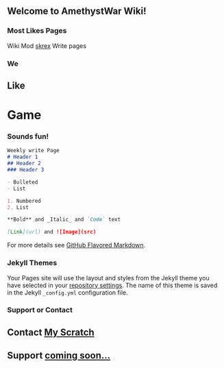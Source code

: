 ## Welcome to AmethystWar Wiki!

### Most Likes Pages

Wiki Mod [skrex](https://scratch.mit.edu/users/skrex772) Write pages

### We
## Like
# Game
### Sounds fun!


```markdown
Weekly write Page
# Header 1
## Header 2
### Header 3

- Bulleted
- List

1. Numbered
2. List

**Bold** and _Italic_ and `Code` text

[Link](url) and ![Image](src)
```

For more details see [GitHub Flavored Markdown](https://guides.github.com/features/mastering-markdown/).

### Jekyll Themes

Your Pages site will use the layout and styles from the Jekyll theme you have selected in your [repository settings](https://github.com/WarfGame/Wiki/settings/pages). The name of this theme is saved in the Jekyll `_config.yml` configuration file.

### Support or Contact

## Contact [My Scratch](scratch.mit.edu/users/skrex772)

## Support [coming soon...](github.com)
